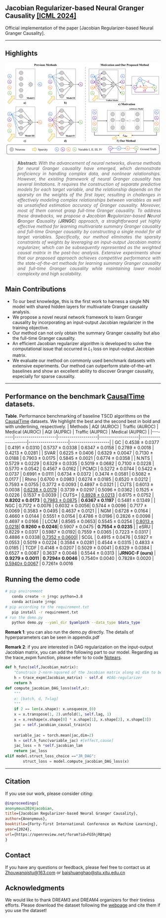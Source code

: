 ## Jacobian Regularizer-based Neural Granger Causality [[ICML 2024]](https://openreview.net/group?id=ICML.cc/2024)
Official implementation of the paper [Jacobian Regularizer-based Neural Granger Causality].
<hr />

## Highlights
![main figure](method.jpg)
> **<p align="justify"> Abstract:** *With the advancement of neural networks, diverse methods for neural Granger causality have emerged, which demonstrate proficiency in handling complex data, and nonlinear relationships. However, the existing framework of neural Granger causality has several limitations. It requires the construction of separate predictive models for each target variable, and the relationship depends on the sparsity on the weights of the first layer, resulting in challenges in effectively modeling complex relationships between variables as well as unsatisfied estimation accuracy of Granger causality. Moreover, most of them cannot grasp full-time Granger causality. To address these drawbacks, we propose a **J**acobian **R**egularizer-based **N**eural **G**ranger **C**ausality (**JRNGC**) approach, a straightforward yet highly effective method for learning multivariate summary Granger causality and full-time Granger causality by constructing a single model for all target variables. Specifically, our method eliminates the sparsity constraints of weights by leveraging an input-output Jacobian matrix regularizer, which can be subsequently represented as the weighted causal matrix in the post-hoc analysis. Extensive experiments show that our proposed approach achieves competitive performance with the state-of-the-art methods for learning summary Granger causality and full-time Granger causality while maintaining lower model complexity and high scalability.* </p>
## Main Contributions
- To our best knowledge, this is the first work to harness a single NN model with shared hidden layers for multivariate Granger causality analysis. 
- We propose a novel neural network framework to learn  Granger causality by incorporating an input-output Jacobian regularizer in the training objective. 
- Our method can not only obtain the summary Granger causality but also the full-time Granger causality.
- An efficient Jacobian regularizer algorithm is developed to solve the computational issue that occurred in ${L_1}$ loss on input-output Jacobian matrix. 
- We evaluate our method on commonly used benchmark datasets with extensive experiments. Our method can outperform state-of-the-art baselines and show an excellent ability to discover Granger causality, especially for sparse causality.
<hr />

## Performance on the benchmark [CausalTime](https://openreview.net/pdf?id=iad1yyyGme) datasets.

**Table**. Performance benchmarking of baseline TSCD algorithms on the [CausalTime](https://openreview.net/pdf?id=iad1yyyGme) datasets. We highlight the best and the second best in bold and with underlining, respectively.
| Methods | AQI (AUROC)          | Traffic (AUROC)      | Medical (AUROC)      | AQI (AUPRC)          | Traffic (AUPRC)      | Medical (AUPRC)      |
|--------|---------------------|--------------------|--------------------|---------------------|--------------------|--------------------|
| GC     | 0.4538 ± 0.0377     | 0.4191 ± 0.0310    | 0.5737 ± 0.0338    | 0.6347 ± 0.0158     | 0.2789 ± 0.0018    | 0.4213 ± 0.0281    |
| SVAR   | 0.6225 ± 0.0406     | 0.6329 ± 0.0047    | 0.7130 ± 0.0188    | 0.7903 ± 0.0175     | 0.5845 ± 0.0021    | 0.6774 ± 0.0358    |
| N.NTS  | 0.5729 ± 0.0229     | 0.6329 ± 0.0335    | 0.5019 ± 0.0682    | 0.7100 ± 0.0228     | 0.5770 ± 0.0542    | 0.4567 ± 0.0162    |
| PCMCI  | 0.5272 ± 0.0744     | 0.5422 ± 0.0737    | 0.6991 ± 0.0111    | 0.6734 ± 0.0372     | 0.3474 ± 0.0581    | 0.5082 ± 0.0177    |
| Rhino  | 0.6700 ± 0.0983     | 0.6274 ± 0.0185    | 0.6520 ± 0.0212    | 0.7593 ± 0.0755     | 0.3772 ± 0.0093    | 0.4897 ± 0.0321    |
| CUTS    | 0.6013 ± 0.0038      | <u>0.6238 ± 0.0179</u>     | 0.3739 ± 0.0297      | 0.5096 ± 0.0362      | 0.1525 ± 0.0226      | 0.1537 ± 0.0039      |
| CUTS+   | <u>0.8928 ± 0.0213</u>   | 0.6175 ± 0.0752      | **0.8202 ± 0.0173**  |   <u>0.7983 ± 0.0875</u>  | **0.6367 ± 0.1197**  | 0.5481 ± 0.1349      |
| NGC     | 0.7172 ± 0.0076      | 0.6032 ± 0.0056| 0.5744 ± 0.0096      | 0.7177 ± 0.0069      | 0.3583 ± 0.0495      | 0.4637 ± 0.0121      |
| NGM     | 0.6728 ± 0.0164      | 0.4660 ± 0.0144      | 0.5551 ± 0.0154      | 0.4786 ± 0.0196      | 0.2826 ± 0.0098      | 0.4697 ± 0.0166      |
| LCCM    | 0.8565 ± 0.0653| 0.5545 ± 0.0254      | <u>0.8013 ± 0.0218</u>| **0.9260 ± 0.0246**| 0.5907 ± 0.0475      | **0.7554 ± 0.0235**  |
| eSRU    | 0.8229 ± 0.0317      | 0.5987 ± 0.0192| 0.7559 ± 0.0365 | 0.7223 ± 0.0317      | 0.4886 ± 0.0338| <u>0.7352 ± 0.0600</u>|
| SCGL    | 0.4915 ± 0.0476      | 0.5927 ± 0.0553      | 0.5019 ± 0.0224      | 0.3584 ± 0.0281      | 0.4544 ± 0.0315      | 0.4833 ± 0.0185      |
| TCDF    | 0.4148 ± 0.0207      | 0.5029 ± 0.0041      | 0.6329 ± 0.0384      | 0.6527 ± 0.0087      | 0.3637 ± 0.0048      | 0.5544 ± 0.0313      |
|**JRNGC-F (ours)**   | **0.9279 ± 0.0011** | **0.7294± 0.0046** | 0.7540± 0.0040 | 0.7828± 0.0020 | <u>0.5940± 0.0067</u> | 0.7261± 0.0016



## Running the demo code 
```bash
# pip environment
   conda create -n jrngc python=3.8
   conda activate jrngc
# pip according to the requirement.txt
   pip install -r requirement.txt
# run the demo.py
   python demo.py --yaml_dir $yamlpath --data_type $data_type
```
    
**Remark 1**: you can also run the demo.py directly. The details of hyperparameters can be seen in appendix.pdf


**Remark 2**:
if you are interested in DAG regularization on the input-output Jacobian matrix, you can add the following part to our model. Regarding as the trace_expm function, please refer to 
to code [Notears](https://github.com/xunzheng/notears).

```python
def h_func(self,Jacobian_matrix):
    "Constrain 2-norm-squared of the Jacobian matrix along m1 dim to be a DAG"
    h = trace_expm(Jacobian_matrix) - self.d  #DAG-regularizer
    return h
def compute_jacobian_DAG_loss(self,x):
    """
    x: [batch, d, T=lag]
    """
    if 2 == len(x.shape): x.unsqueeze_(0)
    x = x.transpose(1, 2).unfold(1, self.lag, 1)
    x = x.reshape(x.shape[0] * x.shape[1], x.shape[2], x.shape[3])
    jac = self.jacobian_causal_train(x)
    
    variable_jac = torch.mean(jac,dim=2)
    h = self.h_func(variable_jac) #[effect,cause]
    jac_loss = h *self.jacobian_lam
    return jac_loss
elif model.struct_loss_choice =="JR_DAG":
        struct_loss = model.compute_jacobian_DAG_loss(x)
```

<hr />

## Citation
If you use our work, please consider citing:
```bibtex
@inproceedings{
anonymous2024jacobian,
title={Jacobian Regularizer-based Neural Granger Causality},
author={Anonymous},
booktitle={Forty-first International Conference on Machine Learning},
year={2024},
url={https://openreview.net/forum?id=FG5hjRBtpm}
}
```
## Contact
If you have any questions or feedback, please feel free to contact us at Zhouwanqistu@163.com or baishuanghao@stu.xjtu.edu.cn

## Acknowledgments
We would like to thank DREAM3 and DREAM4 organizers for their tireless efforts.
Please download the dataset following the [webpage](https://gnw.sourceforge.net/dreamchallenge.html#dream4challenge) and cite them if you use the dataset!
